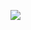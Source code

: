 [![](https://test-upl.quarkly.io/5e60efa12db4d10024432a9f/images/quarkly-beta-logo-on-dark.svg?v=2020-10-30T09:51:10.304Z)](https://quarkly-site-test.netlify.app/)

<script>

![](https://uploads.quarkly.io/landing/docs-theme-panel-breakpoints-create.png)

Добавляет пользовательский javascript код в проект.

Содержит атрибуты:

*   content — javascript код
    
*   async — асинхронная загрузка скрипта
    
*   defer — отложить выполнение скрипта до тех пор, пока вся страница не будет загружена полностью
    
*   src — адрес файла с javascript кодом, который будет импортироваться в проект
    
*   type — определяет тип содержимого тега script
    
*   crossorigin — указывает, должен ли CORS использоваться при получении файла
    
*   integrity — содержит встроенные метаданные, которые нужны для проверки того, что файл был доставлен без неожиданных манипуляций
    
*   nomodule — использовано для обслуживания резервных скриптов старых браузеров, которые не поддерживают модульный код JavaScript
    
*   referrerpolicy — указывает, какой референт отправить при получении скрипта
    

![](https://test-upl.quarkly.io/5e60efa12db4d10024432a9f/images/quarkly-beta-logo-on-dark.svg?v=2020-10-30T09:51:10.304Z)

[Made on Quarkly](https://quarkly.io/)